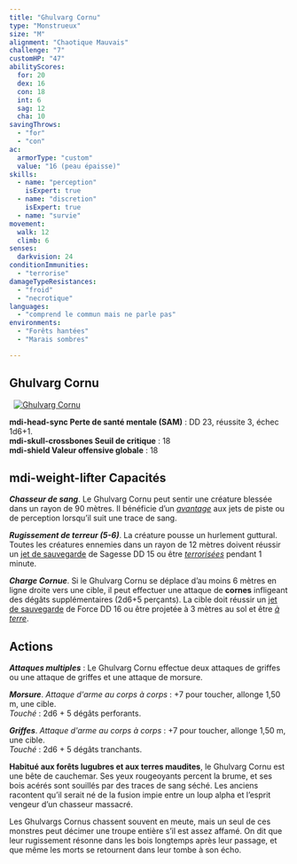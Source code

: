 ```yaml
---
title: "Ghulvarg Cornu"
type: "Monstrueux"
size: "M"
alignment: "Chaotique Mauvais"
challenge: "7"
customHP: "47"
abilityScores:
  for: 20
  dex: 16
  con: 18
  int: 6
  sag: 12
  cha: 10
savingThrows:
  - "for"
  - "con"
ac:
  armorType: "custom"
  value: "16 (peau épaisse)"
skills:
  - name: "perception"
    isExpert: true
  - name: "discretion"
    isExpert: true
  - name: "survie"
movement:
  walk: 12
  climb: 6
senses:
  darkvision: 24
conditionImmunities:
  - "terrorise"
damageTypeResistances:
  - "froid"
  - "necrotique"
languages:
  - "comprend le commun mais ne parle pas"
environments:
  - "Forêts hantées"
  - "Marais sombres"

---
```

## Ghulvarg Cornu
&nbsp;
[![Ghulvarg Cornu](https://www.douaratil.fr/illustrations/creature-monstrueuse/ghulvargcornu300.jpeg)](https://www.douaratil.fr/illustrations/creature-monstrueuse/ghulvargcornu.jpeg)  

**<v-icon>mdi-head-sync</v-icon> Perte de santé mentale (SAM)** : DD 23, réussite 3, échec 1d6+1.  
**<v-icon>mdi-skull-crossbones</v-icon> Seuil de critique** : 18  
**<v-icon>mdi-shield</v-icon> Valeur offensive globale** : 18  

## <v-icon>mdi-weight-lifter</v-icon> Capacités
_**Chasseur de sang**_. Le Ghulvarg Cornu peut sentir une créature blessée dans un rayon de 90 mètres. Il bénéficie d’un [_avantage_](/utiliser-les-caracteristiques/#avantage-et-desavantage) aux jets de piste ou de perception lorsqu’il suit une trace de sang.

_**Rugissement de terreur (5-6)**_. La créature pousse un hurlement guttural. Toutes les créatures ennemies dans un rayon de 12 mètres doivent réussir un [jet de sauvegarde](/utiliser-les-caracteristiques/#jets-de-sauvegarde) de Sagesse DD 15 ou être [_terrorisées_](/gerer-la-sante-du-personnage/#terrorise) pendant 1 minute.

_**Charge Cornue**_. Si le Ghulvarg Cornu se déplace d’au moins 6 mètres en ligne droite vers une cible, il peut effectuer une attaque de **cornes** infligeant des dégâts supplémentaires (2d6+5 perçants). La cible doit réussir un [jet de sauvegarde](/utiliser-les-caracteristiques/#jets-de-sauvegarde) de Force DD 16 ou être projetée à 3 mètres au sol et être [_à terre_](/gerer-la-sante-du-personnage/#a-terre).

## Actions
_**Attaques multiples**_ : Le Ghulvarg Cornu effectue deux attaques de griffes ou une attaque de griffes et une attaque de morsure.

_**Morsure**_. _Attaque d'arme au corps à corps_ : +7 pour toucher, allonge 1,50 m, une cible.  
_Touché_ : 2d6 + 5 dégâts perforants.    

_**Griffes**_. _Attaque d'arme au corps à corps_ : +7 pour toucher, allonge 1,50 m, une cible.  
_Touché_ : 2d6 + 5 dégâts tranchants.   

**Habitué aux forêts lugubres et aux terres maudites**, le Ghulvarg Cornu est une bête de cauchemar. Ses yeux rougeoyants percent la brume, et ses bois acérés sont souillés par des traces de sang séché. Les anciens racontent qu’il serait né de la fusion impie entre un loup alpha et l’esprit vengeur d’un chasseur massacré.  

Les Ghulvargs Cornus chassent souvent en meute, mais un seul de ces monstres peut décimer une troupe entière s’il est assez affamé. On dit que leur rugissement résonne dans les bois longtemps après leur passage, et que même les morts se retournent dans leur tombe à son écho.
